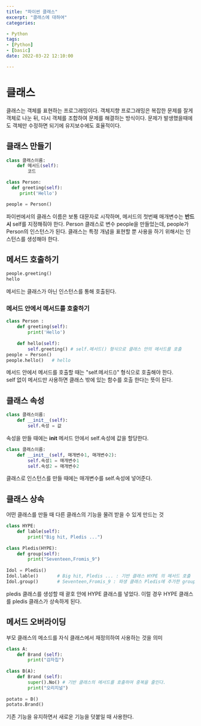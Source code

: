 ```yaml
---
title: "파이썬 클래스"
excerpt: "클래스에 대하여"
categories: 

- Python
tags: 
- [Python]
- [basic]
date: 2022-03-22 12:10:00

---
```


# 클래스

클래스는 객체를 표현하는 프로그래밍이다. 객체지향 프로그래밍은 복잡한 문제를
잘게 객체로 나눈 뒤, 다시 객체를 조합하여 문제를 해결하는 방식이다.
문제가 발생했을때에도 객체만 수정하면 되기에 유지보수에도 효율적이다.

## 클래스 만들기

```python
class 클래스이름:
    def 메서드(self):
        코드
```
```python
class Person:
  def greeting(self):
     print('Hello')
```
```python
people = Person()
```
파이썬에서의 클래스 이름은 보통 대문자로 시작하며, 메서드의 첫번째 매개변수는 **반드시** self를 지정해줘야 한다.
Person 클래스로 변수 people을 만들었는데, people가 Person의 인스턴스가 된다.
클래스는 특정 개념을 표현할 뿐 사용을 하기 위해서는 인스턴스를 생성해야 한다.

## 메서드 호출하기 

```python
people.greeting() 
hello
```
메서드는 클래스가 아닌 인스턴스를 통해 호출된다. 

### 메서드 안에서 메서드를 호출하기
```python
class Person :
    def greeting(self):
        print('Hello')
 
    def hello(self):
        self.greeting() # self.메서드() 형식으로 클래스 안의 메서드를 호출
people = Person()
people.hello()   # hello
```
메서드 안에서 메서드를 호출할 때는 "self.메서드()" 형식으로 호출해야 한다.   
self 없이 메서드만 사용하면 클래스 밖에 있는 함수를 호출 한다는 뜻이 된다. 


## 클래스 속성
```python
class 클래스이름:
    def __init__(self):
        self.속성 = 값
```
속성을 만들 때에는 __init__ 메서드 안에서 self.속성에 값을 할당한다.

```python
class 클래스이름:
    def __init__(self, 매개변수1, 매개변수2):
        self.속성1 = 매개변수1
        self.속성2 = 매개변수2
```
클래스로 인스턴스를 만들 때에는 매개변수를 self.속성에 넣어준다.

## 클래스 상속

어떤 클래스를 만들 때 다른 클래스의 기능을 물려 받을 수 있게 만드는 것

```python
class HYPE:
    def lable(self):
        print("Big hit, Pledis ...")
 
class Pledis(HYPE):
    def group(self):
        print("Seventeen,Fromis_9")
 
Idol = Pledis()
Idol.lable()       # Big hit, Pledis ... : 기반 클래스 HYPE 의 메서드 호출
Idol.group()       # Seventeen,Fromis_9 : 파생 클래스 Pledis에 추가한 group 메서드
```
pledis 클래스를 생성할 때 괄호 안에 HYPE 클래스를 넣었다. 이럴 경우 HYPE 클래스를 pledis 클래스가 상속하게 된다.

## 메서드 오버라이딩
부모 클래스의 메소드를 자식 클래스에서 재정의하여 사용하는 것을 의미

````python
class A:
    def Brand (self):
        print("감자칩")
 
class B(A):
    def Brand (self):
        super().No() # 기반 클래스의 메서드를 호출하여 중복을 줄인다.
        print("오리지널")
 
potato = B()
potato.Brand()
````
기존 기능을 유지하면서 새로운 기능을 덧붙일 때 사용한다.



